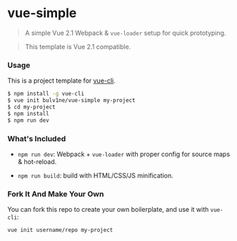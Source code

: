 # vue-simple

> A simple Vue 2.1 Webpack & `vue-loader` setup for quick prototyping.

> This template is Vue 2.1 compatible.

### Usage

This is a project template for [vue-cli](https://github.com/vuejs/vue-cli).

``` bash
$ npm install -g vue-cli
$ vue init bulv1ne/vue-simple my-project
$ cd my-project
$ npm install
$ npm run dev
```

### What's Included

- `npm run dev`: Webpack + `vue-loader` with proper config for source maps & hot-reload.

- `npm run build`: build with HTML/CSS/JS minification.


### Fork It And Make Your Own

You can fork this repo to create your own boilerplate, and use it with `vue-cli`:

``` bash
vue init username/repo my-project
```

